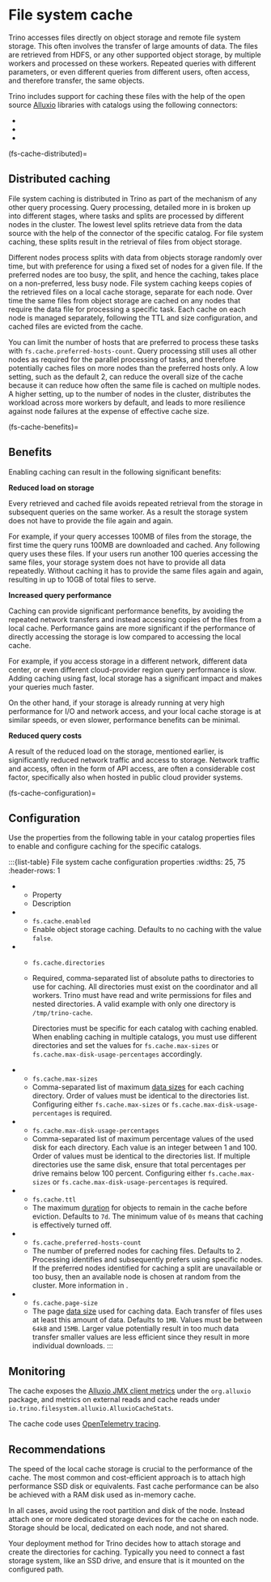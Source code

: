 # File system cache

Trino accesses files directly on object storage and remote file system storage.
This often involves the transfer of large amounts of data. The files are
retrieved from HDFS, or any other supported object storage, by multiple workers
and processed on these workers. Repeated queries with different parameters, or
even different queries from different users, often access, and therefore
transfer, the same objects.

Trino includes support for caching these files with the help of the open
source [Alluxio](https://github.com/Alluxio/alluxio) libraries with catalogs
using the following connectors:

* [](/connector/delta-lake)
* [](/connector/hive)
* [](/connector/iceberg)

(fs-cache-distributed)=
## Distributed caching

File system caching is distributed in Trino as part of the mechanism of any other
query processing. Query processing, detailed more in [](/overview/concepts) is
broken up into different stages, where tasks and splits are processed by
different nodes in the cluster. The lowest level splits retrieve data from the
data source with the help of the connector of the specific catalog. For
file system caching, these splits result in the retrieval of files from object
storage.

Different nodes process splits with data from objects storage randomly over
time, but with preference for using a fixed set of nodes for a given file. If
the preferred nodes are too busy, the split, and hence the caching, takes place
on a non-preferred, less busy node. File system caching keeps copies of the
retrieved files on a local cache storage, separate for each node. Over time the
same files from object storage are cached on any nodes that require the data
file for processing a specific task. Each cache on each node is managed
separately, following the TTL and size configuration, and cached files are
evicted from the cache.

You can limit the number of hosts that are preferred to process these tasks with
`fs.cache.preferred-hosts-count`. Query processing still uses all other nodes as
required for the parallel processing of tasks, and therefore potentially caches
files on more nodes than the preferred hosts only. A low setting, such as the
default 2, can reduce the overall size of the cache because it can reduce how
often the same file is cached on multiple nodes. A higher setting, up to the
number of nodes in the cluster, distributes the workload across more workers by
default, and leads to more resilience against node failures at the expense of
effective cache size.

(fs-cache-benefits)=
## Benefits

Enabling caching can result in the following significant benefits:

**Reduced load on storage**

Every retrieved and cached file avoids repeated retrieval from the storage in
subsequent queries on the same worker. As a result the storage system does not
have to provide the file again and again.

For example, if your query accesses 100MB of files from the storage, the first
time the query runs 100MB are downloaded and cached. Any following query uses
these files. If your users run another 100 queries accessing the same files,
your storage system does not have to provide all data repeatedly. Without
caching it has to provide the same files again and again, resulting in up to
10GB of total files to serve.

**Increased query performance**

Caching can provide significant performance benefits, by avoiding the repeated
network transfers and instead accessing copies of the files from a local
cache. Performance gains are more significant if the performance of directly
accessing the storage is low compared to accessing the local cache.

For example, if you access storage in a different network, different data
center, or even different cloud-provider region query performance is slow. Adding
caching using fast, local storage has a significant impact and makes your
queries much faster.

On the other hand, if your storage is already running at very high performance
for I/O and network access, and your local cache storage is at similar speeds,
or even slower, performance benefits can be minimal.

**Reduced query costs**

A result of the reduced load on the storage, mentioned earlier, is significantly
reduced network traffic and access to storage. Network traffic and access, often
in the form of API access, are often a considerable cost factor, specifically
also when hosted in public cloud provider systems.

(fs-cache-configuration)=
## Configuration

Use the properties from the following table in your catalog properties files to
enable and configure caching for the specific catalogs.

:::{list-table} File system cache configuration properties
:widths: 25, 75
:header-rows: 1

* - Property
  - Description
* - `fs.cache.enabled`
  - Enable object storage caching. Defaults to no caching with the value `false`.
* - `fs.cache.directories`
  - Required, comma-separated list of absolute paths to directories to use for
    caching. All directories must exist on the coordinator and all workers.
    Trino must have read and write permissions for files and nested directories.
    A valid example with only one directory is `/tmp/trino-cache`.

    Directories must be specific for each catalog with caching enabled. When
    enabling caching in multiple catalogs, you must use different directories
    and set the values for `fs.cache.max-sizes` or
    `fs.cache.max-disk-usage-percentages` accordingly.
* - `fs.cache.max-sizes`
  - Comma-separated list of maximum [data sizes](prop-type-data-size) for each
    caching directory. Order of values must be identical to the directories
    list. Configuring either `fs.cache.max-sizes` or
    `fs.cache.max-disk-usage-percentages` is required.
* - `fs.cache.max-disk-usage-percentages`
  - Comma-separated list of maximum percentage values of the used disk for each
    directory. Each value is an integer between 1 and 100. Order of values must
    be identical to the directories list. If multiple directories use the same
    disk, ensure that total percentages per drive remains below 100 percent.
    Configuring either `fs.cache.max-sizes` or
    `fs.cache.max-disk-usage-percentages` is required.
* - `fs.cache.ttl`
  -  The maximum [duration](prop-type-duration) for objects to remain in the cache
     before eviction. Defaults to `7d`. The minimum value of `0s` means that caching
     is effectively turned off.
* - `fs.cache.preferred-hosts-count`
  - The number of preferred nodes for caching files. Defaults to 2. Processing
    identifies and subsequently prefers using specific nodes. If the preferred
    nodes identified for caching a split are unavailable or too busy, then an
    available node is chosen at random from the cluster. More information in
    [](fs-cache-distributed).
* - `fs.cache.page-size`
  - The page [data size](prop-type-data-size) used for caching data. Each transfer of files
    uses at least this amount of data. Defaults to `1MB`. Values must be between
    `64kB` and `15MB`. Larger value potentially result in too much data transfer
    smaller values are less efficient since they result in more individual downloads.
:::

## Monitoring

The cache exposes the
[Alluxio JMX client metrics](https://docs.alluxio.io/ee-da/user/stable/en/reference/Metrics-List.html#client-metrics)
under the `org.alluxio` package, and metrics on external reads and cache reads under
`io.trino.filesystem.alluxio.AlluxioCacheStats`.

The cache code uses [OpenTelemetry tracing](/admin/opentelemetry).

## Recommendations

The speed of the local cache storage is crucial to the performance of the cache.
The most common and cost-efficient approach is to attach high performance SSD
disk or equivalents. Fast cache performance can be also be achieved with a RAM
disk used as in-memory cache.

In all cases, avoid using the root partition and disk of the node. Instead
attach one or more dedicated storage devices for the cache on each node. Storage
should be local, dedicated on each node, and not shared.

Your deployment method for Trino decides how to attach storage and create the
directories for caching. Typically you need to connect a fast storage system,
like an SSD drive, and ensure that is it mounted on the configured path.

